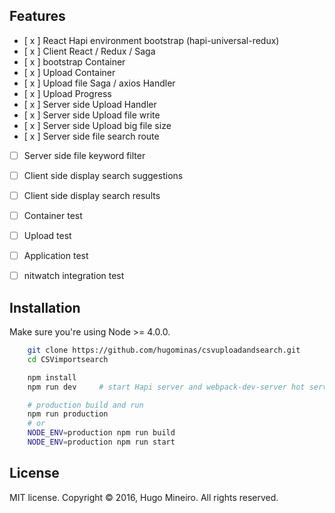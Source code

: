 ## Features

- [ x ] React Hapi environment bootstrap (hapi-universal-redux)
- [ x ] Client React / Redux / Saga 
- [ x ] bootstrap Container
- [ x ] Upload Container
- [ x ] Upload file Saga / axios Handler
- [ x ] Upload Progress
- [ x ] Server side Upload Handler
- [ x ] Server side Upload file write
- [ x ] Server side Upload big file size
- [ x ] Server side file search route
- [   ] Server side file keyword filter
- [   ] Client side display search suggestions
- [   ] Client side display search results
- [   ] Container test
- [   ] Upload test
- [   ] Application test
- [   ] nitwatch integration test




## Installation

Make sure you're using Node >= 4.0.0.

```bash
	git clone https://github.com/hugominas/csvuploadandsearch.git
	cd CSVimportsearch

	npm install
	npm run dev     # start Hapi server and webpack-dev-server hot server

	# production build and run
	npm run production
	# or
	NODE_ENV=production npm run build
	NODE_ENV=production npm run start
```


## License

MIT license. Copyright © 2016, Hugo Mineiro. All rights reserved.
